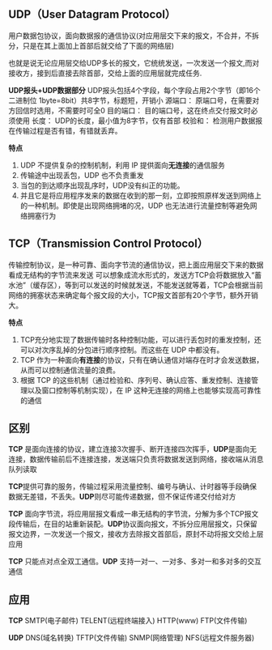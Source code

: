 ## UDP（User Datagram Protocol）
用户数据包协议，面向数据报的通信协议(对应用层交下来的报文，不合并，不拆分，只是在其上面加上首部后就交给了下面的网络层)

也就是说无论应用层交给UDP多长的报文，它统统发送，一次发送一个报文,而对接收方，接到后直接去除首部，交给上面的应用层就完成任务.

**UDP报头+UDP数据部分**
UDP报头包括4个字段，每个字段占用2个字节（即16个二进制位 1byte=8bit）共8字节，标题短，开销小
源端口： 原端口号，在需要对方回信时选用，不需要时可全0
目的端口： 目的端口号，这在终点交付报文时必须使用
长度： UDP的长度，最小值为8字节，仅有首部
校验和： 检测用户数据报在传输过程是否有错，有错就丢弃。

**特点**
1. UDP 不提供复杂的控制机制，利用 IP 提供面向**无连接**的通信服务
2. 传输途中出现丢包，UDP 也不负责重发
3. 当包的到达顺序出现乱序时，UDP没有纠正的功能。
4. 并且它是将应用程序发来的数据在收到的那一刻，立即按照原样发送到网络上的一种机制。即使是出现网络拥堵的况，UDP 也无法进行流量控制等避免网络拥塞行为

## TCP（Transmission Control Protocol）
传输控制协议，是一种可靠、面向字节流的通信协议，把上面应用层交下来的数据看成无结构的字节流来发送
可以想象成流水形式的，发送方TCP会将数据放入“蓄水池”（缓存区），等到可以发送的时候就发送，不能发送就等着，TCP会根据当前网络的拥塞状态来确定每个报文段的大小，TCP报文首部有20个字节，额外开销大。

**特点**
1. TCP充分地实现了数据传输时各种控制功能，可以进行丢包时的重发控制，还可以对次序乱掉的分包进行顺序控制。而这些在 UDP 中都没有。
2. TCP 作为一种面向**有连接**的协议，只有在确认通信对端存在时才会发送数据，从而可以控制通信流量的浪费。
3. 根据 TCP 的这些机制（通过检验和、序列号、确认应答、重发控制、连接管理以及窗口控制等机制实现），在 IP 这种无连接的网络上也能够实现高可靠性的通信

## 区别
**TCP** 是面向连接的协议，建立连接3次握手、断开连接四次挥手，**UDP**是面向无连接，数据传输前后不连接连接，发送端只负责将数据发送到网络，接收端从消息队列读取

**TCP**提供可靠的服务，传输过程采用流量控制、编号与确认、计时器等手段确保数据无差错，不丢失。**UDP**则尽可能传递数据，但不保证传递交付给对方

**TCP** 面向字节流，将应用层报文看成一串无结构的字节流，分解为多个TCP报文段传输后，在目的站重新装配。**UDP**协议面向报文，不拆分应用层报文，只保留报文边界，一次发送一个报文，接收方去除报文首部后，原封不动将报文交给上层应用

**TCP** 只能点对点全双工通信。**UDP** 支持一对一、一对多、多对一和多对多的交互通信

## 应用
**TCP** SMTP(电子邮件) TELENT(远程终端接入) HTTP(www) FTP(文件传输)

**UDP** DNS(域名转换) TFTP(文件传输) SNMP(网络管理) NFS(远程文件服务器)
